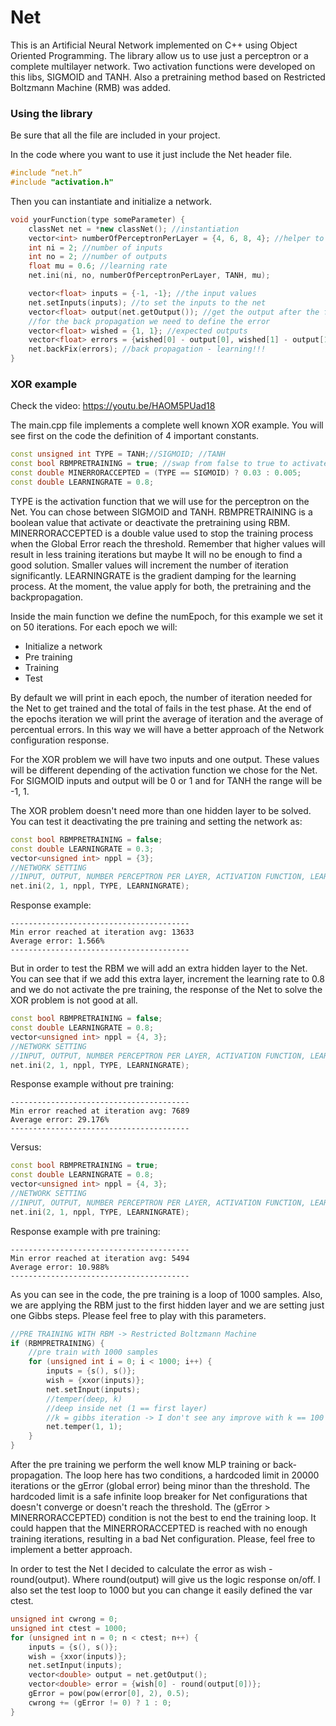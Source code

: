# Net
This is an Artificial Neural Network implemented on C++ using Object Oriented Programming.
The library allow us to use just a perceptron or a complete multilayer network.
Two activation functions were developed on this libs, SIGMOID and TANH.
Also a pretraining method based on Restricted Boltzmann Machine (RMB) was added.

### Using the library

Be sure that all the file are included in your project.

In the code where you want to use it just include the Net header file.

```c++
#include “net.h”
#include "activation.h"
```

Then you can instantiate and initialize a network.

```c++
void yourFunction(type someParameter) {
	classNet net = *new classNet(); //instantiation
	vector<int> numberOfPerceptronPerLayer = {4, 6, 8, 4}; //helper to initialize the network
	int ni = 2; //number of inputs
	int no = 2; //number of outputs
	float mu = 0.6; //learning rate
	net.ini(ni, no, numberOfPerceptronPerLayer, TANH, mu);

	vector<float> inputs = {-1, -1}; //the input values
	net.setInputs(inputs); //to set the inputs to the net
	vector<float> output(net.getOutput()); //get the output after the forward propagation
	//for the back propagation we need to define the error
	vector<float> wished = {1, 1}; //expected outputs
	vector<float> errors = {wished[0] - output[0], wished[1] - output[1]}; //errors
	net.backFix(errors); //back propagation - learning!!!
}
```

### XOR example

Check the video: https://youtu.be/HAOM5PUad18

The main.cpp file implements a complete well known XOR example.
You will see first on the code the definition of 4 important constants.

```c++
const unsigned int TYPE = TANH;//SIGMOID; //TANH
const bool RBMPRETRAINING = true; //swap from false to true to activate the pre training
const double MINERRORACCEPTED = (TYPE == SIGMOID) ? 0.03 : 0.005;
const double LEARNINGRATE = 0.8;
```

TYPE is the activation function that we will use for the perceptron on the Net. You can chose between SIGMOID and TANH.
RBMPRETRAINING is a boolean value that activate or deactivate the pretraining using RBM.
MINERRORACCEPTED is a double value used to stop the training process when the Global Error reach the threshold. Remember that higher values will result in less training iterations but maybe It will no be enough to find a good solution. Smaller values will increment the number of iteration significantly.
LEARNINGRATE is the gradient damping for the learning process. At the moment, the value apply for both, the pretraining and the backpropagation.

Inside the main function we define the numEpoch, for this example we set it on 50 iterations.
For each epoch we will:
* Initialize a network
* Pre training
* Training
* Test

By default we will print in each epoch, the number of iteration needed for the Net to get trained and the total of fails in the test phase.
At the end of the epochs iteration we will print the average of iteration and the average of percentual errors.
In this way we will have a better approach of the Network configuration response.

For the XOR problem we will have two inputs and one output. These values will be different depending of the activation function we chose for the Net.
For SIGMOID inputs and output will be 0 or 1 and for TANH the range will be -1, 1.

The XOR problem doesn't need more than one hidden layer to be solved. You can test it deactivating the pre training and setting the network as:

```c++
const bool RBMPRETRAINING = false;
const double LEARNINGRATE = 0.3;
vector<unsigned int> nppl = {3};
//NETWORK SETTING
//INPUT, OUTPUT, NUMBER PERCEPTRON PER LAYER, ACTIVATION FUNCTION, LEARNING RATE
net.ini(2, 1, nppl, TYPE, LEARNINGRATE);
```
Response example:
```
----------------------------------------
Min error reached at iteration avg: 13633
Average error: 1.566%
----------------------------------------
```

But in order to test the RBM we will add an extra hidden layer to the Net. You can see that if we add this extra layer, increment the learning rate to 0.8 and we do not activate the pre training, the response of the Net to solve the XOR problem is not good at all.

```c++
const bool RBMPRETRAINING = false;
const double LEARNINGRATE = 0.8;
vector<unsigned int> nppl = {4, 3};
//NETWORK SETTING
//INPUT, OUTPUT, NUMBER PERCEPTRON PER LAYER, ACTIVATION FUNCTION, LEARNING RATE
net.ini(2, 1, nppl, TYPE, LEARNINGRATE);
```

Response example without pre training:
```
----------------------------------------
Min error reached at iteration avg: 7689
Average error: 29.176%
----------------------------------------
```

Versus:

```c++
const bool RBMPRETRAINING = true;
const double LEARNINGRATE = 0.8;
vector<unsigned int> nppl = {4, 3};
//NETWORK SETTING
//INPUT, OUTPUT, NUMBER PERCEPTRON PER LAYER, ACTIVATION FUNCTION, LEARNING RATE
net.ini(2, 1, nppl, TYPE, LEARNINGRATE);
```

Response example with pre training:
```
----------------------------------------
Min error reached at iteration avg: 5494
Average error: 10.988%
----------------------------------------
```

As you can see in the code, the pre training is a loop of 1000 samples. Also, we are applying the RBM just to the first hidden layer and we are setting just one Gibbs steps. Please feel free to play with this parameters.

```c++
//PRE TRAINING WITH RBM -> Restricted Boltzmann Machine
if (RBMPRETRAINING) {
	//pre train with 1000 samples
	for (unsigned int i = 0; i < 1000; i++) {
		inputs = {s(), s()};
		wish = {xxor(inputs)};
		net.setInput(inputs);
		//temper(deep, k)
		//deep inside net (1 == first layer)
		//k = gibbs iteration -> I don't see any improve with k == 100 or k == 1
		net.temper(1, 1);
	}
}
```

After the pre training we perform the well know MLP training or back-propagation. The loop here has two conditions, a hardcoded limit in 20000 iterations or the gError (global error) being minor than the threshold.
The hardcoded limit is a safe infinite loop breaker for Net configurations that doesn't converge or doesn't reach the threshold.
The (gError > MINERRORACCEPTED) condition is not the best to end the training loop. It could happen that the MINERRORACCEPTED is reached with no enough training iterations, resulting in a bad Net configuration. Please, feel free to implement a better approach.

In order to test the Net I decided to calculate the error as wish - round(output). Where round(output) will give us the logic response on/off. I also set the test loop to 1000 but you can change it easily defined the var ctest.

```c++
unsigned int cwrong = 0;
unsigned int ctest = 1000;
for (unsigned int n = 0; n < ctest; n++) {
	inputs = {s(), s()};
	wish = {xxor(inputs)};
	net.setInput(inputs);
	vector<double> output = net.getOutput();
	vector<double> error = {wish[0] - round(output[0])};
	gError = pow(pow(error[0], 2), 0.5);
	cwrong += (gError != 0) ? 1 : 0;
}
```
